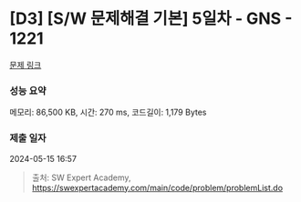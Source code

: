 # [D3] [S/W 문제해결 기본] 5일차 - GNS - 1221 

[문제 링크](https://swexpertacademy.com/main/code/problem/problemDetail.do?contestProbId=AV14jJh6ACYCFAYD) 

### 성능 요약

메모리: 86,500 KB, 시간: 270 ms, 코드길이: 1,179 Bytes

### 제출 일자

2024-05-15 16:57



> 출처: SW Expert Academy, https://swexpertacademy.com/main/code/problem/problemList.do